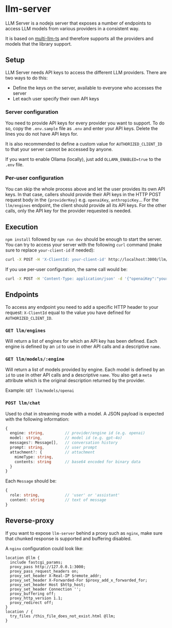 # llm-server

LLM Server is a nodejs server that exposes a number of endpoints to access LLM models from various providers in a consistent way.

It is based on [multi-llm-ts](https://github.com/nbonamy/multi-llm-ts) and therefore supports all the providers and models that the library support.

## Setup

LLM Server needs API keys to access the different LLM providers. There are two ways to do this:
- Define the keys on the server, available to everyone who accesses the server
- Let each user specify their own API keys

### Server configuration

You need to provide API keys for every provider you want to support. To do so, copy the `.env.sample` file as `.env` and enter your API keys. Delete the lines you do not have API keys for.

It is also recommended to define a custom value for `AUTHORIZED_CLIENT_ID` to that your server cannot be accessed by anyone.

If you want to enable Ollama (locally), just add `OLLAMA_ENABLED=true` to the `.env` file.

### Per-user configuration

You can skip the whole process above and let the user provides its own API keys. In that case, callers should provide their API keys in the HTTP POST request body in the `{providerKey}` e.g. `openaiKey`, `anthropicKey`... For the `llm/engines` endpoint, the client should provide all its API keys. For the other calls, only the API key for the provider requested is needed.

## Execution

`npm install` followed by `npm run dev` should be enough to start the server. You can try to access your server with the following `curl` command (make sure to replace `your-client-id` if needed):

```sh
curl -X POST -H 'X-ClientId: your-client-id' http://localhost:3000/llm/engines
```

If you use per-user configuration, the same call would be:

```sh
curl -X POST -H 'Content-Type: application/json' -d '{"openaiKey":"your-openai-api-key"}' http://localhost:3000/llm/engines
```

## Endpoints

To access any endpoint you need to add a specific HTTP header to your request: `X-ClientId` equal to the value you have defined for `AUTHORIZED_CLIENT_ID`.

### `GET llm/engines`

Will return a list of engines for which an API key has been defined. Each engine is defined by an `id` to use in other API calls and a descriptive `name`.

### `GET llm/models/:engine`

Will return a list of models provided by engine. Each model is defined by an `id` to use in other API calls and a descriptive `name`. You also get a `meta` attribute which is the original description returned by the provider.

Example: `GET llm/models/openai`

### `POST llm/chat`

Used to chat in streaming mode with a model. A JSON payload is expected with the following information:

```typescript
{
  engine: string,         // provider/engine id (e.g. openai)
  model: string,          // model id (e.g. gpt-4o)
  messages?: Message[],   // conversation history
  prompt: string,         // user prompt
  attachment?: {          // attachment
    mimeType: string,     
    contents: string      // base64 encoded for binary data
  }
}
```

Each `Message` should be:

```typescript
{
  role: string,           // 'user' or 'assistant'
  content: string         // text of message
}
```

## Reverse-proxy

If you want to expose `llm-server` behind a proxy such as `nginx`, make sure that chunked response is supported and buffering disabled.

A `nginx` configuration could look like:

```nginx
location @llm {
  include fastcgi_params;
  proxy_pass http://127.0.0.1:3000;
  proxy_pass_request_headers on;
  proxy_set_header X-Real-IP $remote_addr;
  proxy_set_header X-Forwarded-For $proxy_add_x_forwarded_for;
  proxy_set_header Host $http_host;
  proxy_set_header Connection '';
  proxy_buffering off;
  proxy_http_version 1.1;
  proxy_redirect off;
}
location / {
  try_files /this_file_does_not_exist.html @llm;
}
```
